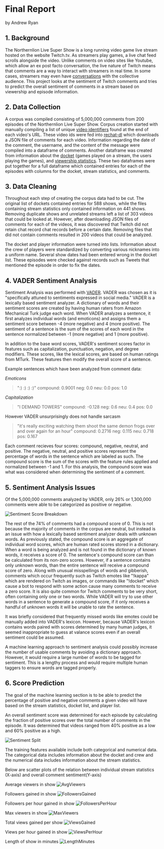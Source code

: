 # Final Report 

by Andrew Ryan

## 1. Background 

The Northernlion Live Super Show is a long running video game live stream hosted on the website Twitch.tv. As streamers play games, a live chat feed scrolls alongside the video. Unlike comments on video sites like Youtube, which allow an ex post facto conversation, the live nature of Twitch means that comments are a way to interact with streamers in real time. In some cases, streamers may even have [conversations](https://clips.twitch.tv/StormyVainEelCurseLit) with the collective audience. This project looks at the sentiment of Twitch comments and tries to predict the overall sentiment of comments in a stream based on viewership and episode information.

## 2. Data Collection 

A corpus was compiled consisting of 5,000,000 comments from 200 episodes of the Northernlion Live Super Show. Corpus creation started with manually compiling a list of unique [video identifiers](Pipeline/VOD_ID_full.txt) found at the end of each video's URL. These video ids were fed into [rechat-dl](https://github.com/KunaiFire/rechat-dl) which downloads a JSON file of comments for each video. Information regarding the date of the comment, the username, and the content of the message were compiled into a dataframe of comments. Another dataframe was created from information about the [docket](http://twoandahalfscums.blogspot.co.uk/p/nlss.html) (games played on a stream, the users playing the games), and [viewership statistics](https://sullygnome.com/channel/Northernlion). These two dataframes were put together for a full dataframe which contained entries for each of the episodes with columns for the docket, stream statistics, and comments.

## 3. Data Cleaning 

Throughout each step of creating the corpus data had to be cut. The original list of dockets contained entries for 588 shows, while the files containing stream statistics only contained information on 441 shows. Removing duplicate shows and unrelated streams left a list of 303 videos that could be looked at. However, after downloading JSON files of comments for each of the videos, it was discovered that Twitch did not retain chat record chat records before a certain date. Removing files that did not contain comments resulted in 200 videos that could be analyzed.

The docket and player information were turned into lists. Information about the crew of players were standardized by converting various nicknames into a uniform name. Several show dates had been entered wrong in the docket list. These episodes were checked against records such as Tweets that mentioned the episode in order to fix the dates.

## 4. VADER Sentiment Analysis 

Sentiment Analysis was performed with [VADER](https://github.com/cjhutto/vaderSentiment). VADER was chosen as it is "specifically attuned to sentiments expressed in social media." VADER is a lexically based sentiment analyzer. A dictionary of words and their sentiment scores are created by having human raters from Amazon Mechanical Turk judge each word. When VADER analyzes a sentence, it first analyzes individual words (and emoticons) and assigns them a sentiment score between -4 (more negative) and 4 (more positive). The sentiment of a sentence is the sum of the scores of each word in the sentence normalized between -1 (more negative) and 1 (more positive).

In addition to the base word scores, VADER's sentiment scores factor in features such as capitalization, punctuation, negation, and degree modifiers. These scores, like the lexical scores, are based on human ratings from MTurk. These features then modify the overall score of a sentence. 

Example sentences which have been analyzed from comment data:

*Emoticons*
>":) :) :) :)"
>compound: 0.9001
>neg: 0.0 
>neu: 0.0 
>pos: 1.0

*Capitalization*
>"I DEMAND TOWERS"
compound: -0.128 
>neg: 0.6
>neu: 0.4
>pos: 0.0

However VADER unsurprisingly does not handle sarcasm
>"it's really exciting watching them shoot the same demon frogs over and over again for an hour"
>compound: 0.2716 
>neg: 0.115
>neu: 0.718 
>pos: 0.167

Each comment recieves four scores: compound, negative, neutral, and positive. The negative, neutral, and positive scores represent the percentage of words in the sentence which are labeled as such. The compound score is the sum of the scores with the feature rules applied and normalized between -1 and 1. For this analysis, the compound score was what was considered when determining the sentiment of a comment.

## 5. Sentiment Analysis Issues

Of the 5,000,000 comments analyzed by VADER, only 26% or 1,300,000 comments were able to be categorized as positive or negative.

![Sentiment Score Breakdown](images/CommentSentiment.png) 

The rest of the 74% of comments had a compound score of 0. This is not because the majority of comments in the corpus are neutral, but instead is an issue with how a lexically based sentiment analyzer deals with unknown words. As previously stated, the compound score is an aggregate of individual word scores, which are human rated scores stored in a dictionary. When a word is being analyzed and is not found in the dictionary of known words, it receives a score of 0. The sentence's compound score can than be calculated from its non-zero scores. However, if a sentence contains only unknown words, than the entire sentence will receive a compound score of zero. Along with unusual misspellings of words and gibberish, comments which occur frequently such as Twitch emotes like "!kappa" which are rendered on Twitch as images, or commands like "!docket" which cause a bot to respond with some action cause many comments to receive a zero score. It is also quite common for Twitch comments to be very short, often containing only one or two words. While VADER will try to use other words in a sentence to generate a compound score, if it only receives a handful of unknown words it will be unable to rate the sentence.

It was briefly considered that frequently missed words like emotes could be manually added into VADER's lexicon. However, because VADER's lexicon contains words paired with scores determined by many human judges, it seemed inappropriate to guess at valance scores even if an overall sentiment could be assumed.

A machine learning approach to sentiment analysis could possibly increase the number of usable comments by avoiding a dictionary approach. However, it would require a large number of words to be tagged for sentiment. This is a lengthy process and would require multiple human taggers to ensure words are tagged properly.

## 6. Score Prediction 

The goal of the machine learning section is to be able to predict the percentage of positive and negative comments a given video will have based on the stream statistics, docket list, and player list.

An overall sentiment score was determined for each episode by calculating the fraction of positive scores over the total number of comments in the episode. It was determined that videos ranged from 40% positive as a low and 60% positive as a high. 

![Sentiment Split](images/SentimentSplit.PNG)

The training features available include both categorical and numerical data. The categorical data includes information about the docket and crew and the numerical data includes information about the stream statistics.

Below are scatter plots of the relation between individual stream statistics (X-axis) and overall comment sentiment(Y-axis)

Average viewers in show
![AvgViewers](images/AvgViewers.png)

Followers gained in show
![FollowersGained](images/FollowersGained.png)

Followers per hour gained in show
![FollowersPerHour](images/FollowersPerHour.png)

Max viewers in show
![MaxViewers](images/MaxViewers.png)

Total views gained per show
![ViewsGained](images/ViewsGained.png)

Views per hour gained in show
![ViewsPerHour](images/ViewsPerHour.png)

Length of show in minutes
![LengthMinutes](images/LengthMinutes.png)
